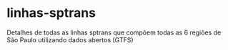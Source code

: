 # linhas-sptrans
Detalhes de todas as linhas sptrans que compõem todas as 6 regiões de São Paulo utilizando dados abertos (GTFS)
